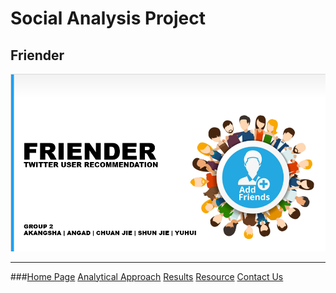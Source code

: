 # Social Analysis Project
## Friender
![Home Page](https://github.com/NeoTianSJ/Social-AnalysisProject/blob/master/2f9032508350976d4c01fa1a78df711.png "Home Page")
***
###[Home Page]() [Analytical Approach]() [Results]() [Resource]() [Contact Us]()
 
